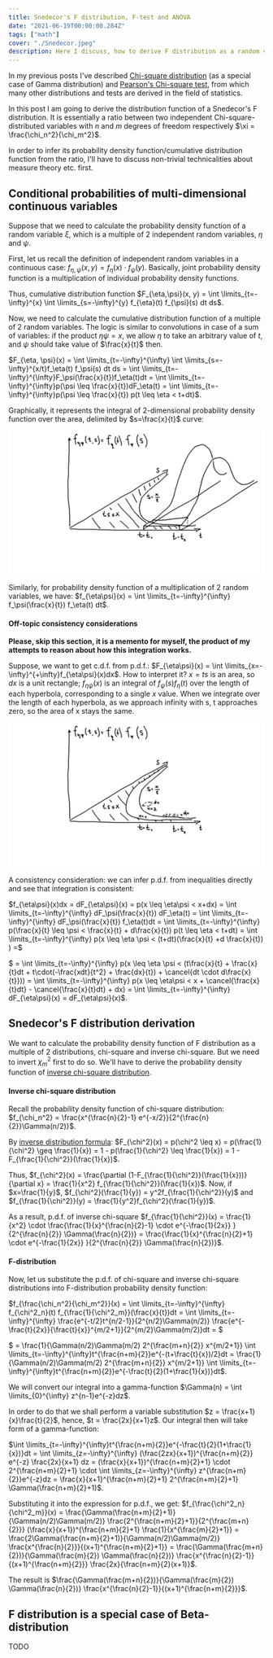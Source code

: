 ```yaml
---
title: Snedecor's F distribution, F-test and ANOVA
date: "2021-06-19T00:00:00.284Z"
tags: ["math"]
cover: "./Snedecor.jpeg"
description: Here I discuss, how to derive F distribution as a random variable, which is a ratio of two independent chi-square disributions. I'll also briefly discuss F-test and ANOVA here.
---
```


In my previous posts I've described [Chi-square distribution](/2021-06-09-1) (as a special case of Gamma distribution) and [Pearson's Chi-square test](/2021-06-17-1), from which many other distributions and tests are derived in the field of statistics.

In this post I am going to derive the distribution function of a Snedecor's F distribution. It is essentially a ratio between two independent Chi-square-distributed variables with $n$ and $m$ degrees of freedom respectively $\xi = \frac{\chi_n^2}{\chi_m^2}$.

In order to infer its probability density function/cumulative distribution function from the ratio, I'll have to discuss non-trivial technicalities about measure theory etc. first.


Conditional probabilities of multi-dimensional continuous variables
-------------------------------------------------------------------

Suppose that we need to calculate the probability density function of a random variable $\xi$, which is a multiple of 2 independent random variables, $\eta$ and $\psi$.

First, let us recall the definition of independent random variables in a continuous case: $f_{\eta, \psi}(x,y) = f_\eta(x) \cdot f_\psi(y)$. Basically, joint probability density function is a multiplication of individual probability density functions.

Thus, cumulative distribution function $F_{\eta,\psi}(x, y) = \int \limits_{t=-\infty}^{x} \int \limits_{s=-\infty}^{y} f_{\eta}(t) f_{\psi}(s) dt ds$.

Now, we need to calculate the cumulative distribution function of a multiple of 2 random variables. The logic is similar to convolutions in case of a sum of variables: if the product $\eta \psi = x$, we allow $\eta$ to take an arbitrary value of $t$, and $\psi$ should take value of $\frac{x}{t}$ then.

$F_{\eta, \psi}(x) = \int \limits_{t=-\infty}^{\infty} \int \limits_{s=-\infty}^{x/t}f_\eta(t) f_\psi(s) dt ds = \int \limits_{t=-\infty}^{\infty}F_\psi(\frac{x}{t})f_\eta(t)dt = \int \limits_{t=-\infty}^{\infty}p(\psi \leq \frac{x}{t})dF_\eta(t) = \int \limits_{t=-\infty}^{\infty}p(\psi \leq \frac{x}{t}) p(t \leq \eta < t+dt)$.

Graphically, it represents the integral of 2-dimensional probability density function over the area, delimited by $s=\frac{x}{t}$ curve:

![2-dimensional pdf](./2_dimensional_pdf.png)

Similarly, for probability density function of a multiplication of 2 random variables, we have: $f_{\eta\psi}(x) = \int \limits_{t=-\infty}^{\infty} f_\psi(\frac{x}{t}) f_\eta(t) dt$.

#### Off-topic consistency considerations

**Please, skip this section, it is a memento for myself, the product of my attempts to reason about how this integration works.**

Suppose, we want to get c.d.f. from p.d.f.: $F_{\eta\psi}(x) = \int \limits_{x=-\infty}^{+\infty}f_{\eta\psi}(x)dx$. How to interpret it? $x=ts$ is an area, so $dx$ is a unit rectangle; $f_{\eta\psi}(x)$ is an integral of $f_\psi(s)f_\eta(t)$ over the length of each hyperbola, corresponding to a single $x$ value. When we integrate over the length of each hyperbola, as we approach infinity with s, t approaches zero, so the area of x stays the same.

![2-dimensional pdf integration](2_dimensional_pdf_integration.png)

A consistency consideration: we can infer p.d.f. from inequalities directly and see that integration is consistent:

$f_{\eta\psi}(x)dx = dF_{\eta\psi}(x) = p(x \leq \eta\psi < x+dx) = \int \limits_{t=-\infty}^{\infty} dF_\psi(\frac{x}{t}) dF_\eta(t) = \int \limits_{t=-\infty}^{\infty} dF_\psi(\frac{x}{t}) f_\eta(t)dt = \int \limits_{t=-\infty}^{\infty} p(\frac{x}{t} \leq \psi < \frac{x}{t} + d\frac{x}{t}) p(t \leq \eta < t+dt) = \int \limits_{t=-\infty}^{\infty} p(x \leq \eta \psi < (t+dt)(\frac{x}{t} +d \frac{x}{t}) ) =$

$ = \int \limits_{t=-\infty}^{\infty} p(x \leq \eta \psi < (t\frac{x}{t} + \frac{x}{t}dt + t\cdot(-\frac{xdt}{t^2} + \frac{dx}{t}) + \cancel{dt \cdot d\frac{x}{t}})) = \int \limits_{t=-\infty}^{\infty} p(x \leq \eta\psi < x + \cancel{\frac{x}{t}dt} - \cancel{\frac{x}{t}dt} + dx) = \int \limits_{t=-\infty}^{\infty} dF_{\eta\psi}(x) = dF_{\eta\psi}(x)$.

Snedecor's F distribution derivation
------------------------------------

We want to calculate the probability density function of F distribution as a multiple of 2 distributions, chi-square and inverse chi-square. But we need to invert $\chi_m^2$ first to do so. We'll have to derive the probability density function of [inverse chi-square distribution](https://en.wikipedia.org/wiki/Inverse-chi-squared_distribution).

#### Inverse chi-square distribution

Recall the probability density function of chi-square distribution: $f_{\chi_n^2} = \frac{x^{\frac{n}{2}-1} e^{-x/2}}{2^{\frac{n}{2}}\Gamma(n/2)}$. 

By [inverse distribution formula](https://en.wikipedia.org/wiki/Inverse_distribution): $F_{\chi^2}(x) = p(\chi^2 \leq x) = p(\frac{1}{\chi^2} \geq \frac{1}{x}) = 1 - p(\frac{1}{\chi^2} \leq \frac{1}{x}) = 1 - F_{\frac{1}{\chi^2}}(\frac{1}{x})$. 

Thus, $f_{\chi^2}(x) = \frac{\partial (1-F_{\frac{1}{\chi^2}}(\frac{1}{x}))}{\partial x} = \frac{1}{x^2} f_{\frac{1}{\chi^2}}(\frac{1}{x})$. Now, if $x=\frac{1}{y}$, $f_{\chi^2}(\frac{1}{y}) = y^2f_{\frac{1}{\chi^2}}(y)$ and $f_{\frac{1}{\chi^2}}(y) = \frac{1}{y^2}f_{\chi^2}(\frac{1}{y})$.

As a result, p.d.f. of inverse chi-square $f_{\frac{1}{\chi^2}}(x) = \frac{1}{x^2} \cdot \frac{\frac{1}{x}^{\frac{n}{2}-1} \cdot e^{-\frac{1}{2x}} }{2^{\frac{n}{2}} \Gamma(\frac{n}{2})} = \frac{\frac{1}{x}^{\frac{n}{2}+1} \cdot e^{-\frac{1}{2x}} }{2^{\frac{n}{2}} \Gamma(\frac{n}{2})}$.


#### F-distribution

Now, let us substitute the p.d.f. of chi-square and inverse chi-square distributions into F-distribution probability density function:

$f_{\frac{\chi_n^2}{\chi_m^2}}(x) = \int \limits_{t=-\infty}^{\infty} f_{\chi^2_n}(t) f_{\frac{1}{\chi^2_m}}(\frac{x}{t})dt = \int \limits_{t=-\infty}^{\infty} \frac{e^{-t/2}t^{n/2-1}}{2^{n/2}\Gamma(n/2)} \frac{e^{-\frac{t}{2x}}{\frac{t}{x}}^{m/2+1}}{2^{m/2}\Gamma(m/2)}dt = $

$ = \frac{1}{\Gamma(n/2)\Gamma(m/2) 2^{\frac{m+n}{2}} x^{m/2+1}} \int \limits_{t=-\infty}^{\infty}t^{\frac{n+m}{2}}e^{-(t+\frac{t}{x})/2}dt = \frac{1}{\Gamma(n/2)\Gamma(m/2) 2^{\frac{m+n}{2}} x^{m/2+1}} \int \limits_{t=-\infty}^{\infty}t^{\frac{n+m}{2}}e^{-\frac{t}{2}(1+\frac{1}{x})}dt$. 

We will convert our integral into a gamma-function $\Gamma(n) = \int \limits_{0}^{\infty} z^{n-1}e^{-z}dz$.

In order to do that we shall perform a variable substitution $z = \frac{x+1}{x}\frac{t}{2}$, hence, $t = \frac{2x}{x+1}z$. Our integral then will take form of a gamma-function: 

$\int \limits_{t=-\infty}^{\infty}t^{\frac{n+m}{2}}e^{-\frac{t}{2}(1+\frac{1}{x})}dt = \int \limits_{z=-\infty}^{\infty} (\frac{2zx}{x+1})^{\frac{n+m}{2}} e^{-z} \frac{2x}{x+1} dz = (\frac{x}{x+1})^{\frac{n+m}{2}+1} \cdot 2^{\frac{n+m}{2}+1} \cdot \int \limits_{z=-\infty}^{\infty} z^{\frac{n+m}{2}}e^{-z}dz = \frac{x}{x+1}^{\frac{n+m}{2}+1} 2^{\frac{n+m}{2}+1} \Gamma(\frac{n+m}{2}+1)$.

Substituting it into the expression for p.d.f., we get: $f_{\frac{\chi^2_n}{\chi^2_m}}(x) = \frac{\Gamma(\frac{n+m}{2}+1)}{\Gamma(n/2)\Gamma(m/2)} \frac{2^{\frac{n+m}{2}+1}}{2^{\frac{m+n}{2}}} (\frac{x}{x+1})^{\frac{n+m}{2}+1} \frac{1}{x^{\frac{m}{2}+1}} = \frac{2\Gamma(\frac{n+m}{2}+1)}{\Gamma(n/2)\Gamma(m/2)} \frac{x^{\frac{n}{2}}}{(x+1)^{\frac{n+m}{2}+1}} = \frac{\Gamma(\frac{m+n}{2})}{\Gamma(\frac{m}{2}) \Gamma(\frac{n}{2})} \frac{x^{\frac{n}{2}-1}}{(x+1)^{\frac{n+m}{2}}} \frac{2x}{\frac{n+m}{2}(x+1)}$.

The result is $\frac{\Gamma(\frac{m+n}{2})}{\Gamma(\frac{m}{2}) \Gamma(\frac{n}{2})} \frac{x^{\frac{n}{2}-1}}{(x+1)^{\frac{n+m}{2}}}$.


F distribution is a special case of Beta-distribution
-----------------------------------------------------

TODO


